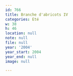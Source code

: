 ```yaml
---
id: 766
title: Branche d'abricots IV
categories: Eté
w: 38
h: 46
location: null
note: null
file: null
year: '2004'
year_start: 2004
year_end: null
image: null

---
```

